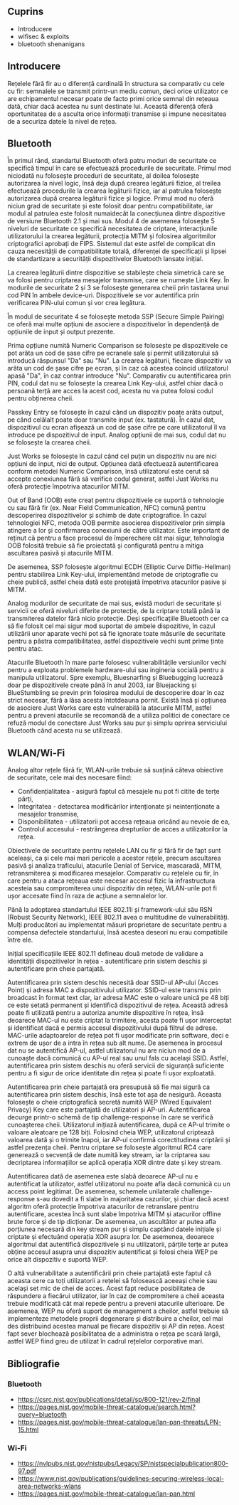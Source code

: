 ## Cuprins

- Introducere
- wifisec & exploits
- bluetooth shenanigans

## Introducere

Rețelele fără fir au o diferență cardinală în structura sa comparativ cu cele cu fir: semnalele se transmit printr-un mediu comun, deci orice utilizator ce are echipamentul necesar poate de facto primi orice semnal din rețeaua dată, chiar dacă acestea nu sunt destinate lui. Această diferență oferă oportunitatea de a asculta orice informații transmise și impune necesitatea de a securiza datele la nivel de rețea. 

## Bluetooth

În primul rând, standartul Bluetooth oferă patru moduri de securitate ce specifică timpul în care se efectuează procedurile de securitate. Primul mod niciodată nu folosește proceduri de securitate, al doilea folosește autorizarea la nivel logic, însă deja după crearea legăturii fizice, al treilea efectuează procedurile la crearea legăturii fizice, iar al patrulea folosește autorizarea după crearea legăturii fizice și logice. Primul mod nu oferă niciun grad de securitate și este folosit doar pentru compatibilitate, iar modul al patrulea este folosit numaidecât la conecțiunea dintre dispozitive de versiune Bluetooth 2.1 și mai sus. Modul 4 de asemenea folosește 5 niveluri de securitate ce specifică necesitatea de criptare, interacțiunile utilizatorului la crearea legăturii, protecția MITM și folosirea algoritmilor criptografici aprobați de FIPS. Sistemul dat este astfel de complicat din cauza necesității de compatibilitate totală, diferenței de specificații și lipsei de standartizare a securității dispozitivelor Bluetooth lansate inițial.

La crearea legăturii dintre dispozitive se stabilește cheia simetrică care se va folosi pentru criptarea mesajelor transmise, care se numește Link Key. În modurile de securitate 2 și 3 se folosește generarea cheii prin tastarea unui cod PIN în ambele device-uri. Dispozitivele se vor autentifica prin verificarea PIN-ului comun și vor crea legătura.

În modul de securitate 4 se folosește metoda SSP (Secure Simple Pairing) ce oferă mai multe opțiuni de asociere a dispozitivelor în dependență de opțiunile de input și output prezente. 

Prima opțiune numită Numeric Comparison se folosește pe dispozitivele ce pot arăta un cod de șase cifre pe ecranele sale și permit utilizatorului să introducă răspunsul "Da" sau "Nu". La crearea legăturii, fiecare dispozitiv va arăta un cod de șase cifre pe ecran, și în caz că acestea coincid utilizatorul apasă "Da", în caz contrar introduce "Nu". Comparativ cu autentificarea prin PIN, codul dat nu se folosește la crearea Link Key-ului, astfel chiar dacă o persoană terță are acces la acest cod, acesta nu va putea folosi codul pentru obținerea cheii. 

Passkey Entry se folosește în cazul când un dispozitiv poate arăta output, pe când celălalt poate doar transmite input (ex. tastatură). În cazul dat, dispozitivul cu ecran afișează un cod de șase cifre pe care utilizatorul îl va introduce pe dispozitivul de input. Analog opțiunii de mai sus, codul dat nu se folosește la crearea cheii.

Just Works se folosește în cazul când cel puțin un dispozitiv nu are nici opțiuni de input, nici de output. Opțiunea dată efectuează autentificarea conform metodei Numeric Comparison, însă utilizatorul este cerut să accepte conexiunea fără să verifice codul generat, astfel Just Works nu oferă protecție împotriva atacurilor MITM.

Out of Band (OOB) este creat pentru dispozitivele ce suportă o tehnologie cu sau fără fir (ex. Near Field Communication, NFC) comună pentru descoperirea dispozitivelor și schimb de date criptografice. În cazul tehnologiei NFC, metoda OOB permite asocierea dispozitivelor prin simpla atingere a lor și confirmarea conexiunii de către utilizator. Este important de reținut că pentru a face procesul de împerechere cât mai sigur, tehnologia OOB folosită trebuie să fie proiectată și configurată pentru a mitiga ascultarea pasivă și atacurile MITM.

De asemenea, SSP folosește algoritmul ECDH (Elliptic Curve Diffie-Hellman) pentru stabilirea Link Key-ului, implementând metode de criptografie cu cheie publică, astfel cheia dată este protejată împotriva atacurilor pasive și MITM.

Analog modurilor de securitate de mai sus, există moduri de securitate și servicii ce oferă niveluri diferite de protecție, de la criptare totală până la transmiterea datelor fără nicio protecție. Deși specificațiile Bluetooth cer ca să fie folosit cel mai sigur mod suportat de ambele dispozitive, în cazul utilizării unor aparate vechi pot să fie ignorate toate măsurile de securitate pentru a păstra compatibilitatea, astfel dispozitivele vechi sunt prime ținte pentru atac.

Atacurile Bluetooth în mare parte folosesc vulnerabilitățile versiunilor vechi pentru a exploata problemele hardware-ului sau ingineria socială pentru a manipula utilizatorul. Spre exemplu, Bluesnarfing și Bluebugging lucrează doar pe dispozitivele create până în anul 2003, iar Bluejacking și BlueStumbling se previn prin folosirea modului de descoperire doar în caz strict necesar, fără a lăsa acesta întotdeauna pornit. Există însă și opțiunea de asociere Just Works care este vulnerabilă la atacurile MITM, astfel pentru a preveni atacurile se recomandă de a utiliza politici de conectare ce refuză modul de conectare Just Works sau pur și simplu oprirea serviciului Bluetooth când acesta nu se utilizează.

## WLAN/Wi-Fi

<!-- Deși WLAN-urile au dezavantajul esențial de ușurință a interceptare ușoară a mesajelor, acestea trebuie să susțină câteva obiective de securitate analog LAN-urilor cu cablu, acestea fiind: -->
Analog altor rețele fără fir, WLAN-urile trebuie să susțină câteva obiective de securitate, cele mai des necesare fiind:
- Confidențialitatea - asigură faptul că mesajele nu pot fi citite de terțe părți,
- Integritatea - detectarea modificărilor intenționate și neintenționate a mesajelor transmise,
- Disponibilitatea - utilizatorii pot accesa rețeaua oricând au nevoie de ea,
- Controlul accesului - restrângerea drepturilor de acces a utilizatorilor la rețea.

Obiectivele de securitate pentru rețelele LAN cu fir și fără fir de fapt sunt aceleași, ca și cele mai mari pericole a acestor rețele, precum ascultarea pasivă și analiza traficului, atacurile Denial of Service, mascaradă, MITM, retransmiterea și modificarea mesajelor. Comparativ cu rețelele cu fir, în care pentru a ataca rețeaua este necesar accesul fizic la infrastructura acesteia sau compromiterea unui dispozitiv din rețea, WLAN-urile pot fi ușor accesate fiind în raza de acțiune a semnalelor lor.

Până la adoptarea standartului IEEE 802.11i și framework-ului său RSN (Robust Security Network), IEEE 802.11 avea o multitudine de vulnerabilități. Mulți producători au implementat măsuri proprietare de securitate pentru a compensa defectele standartului, însă acestea deseori nu erau compatibile între ele. 

Inițial specificațiile IEEE 802.11 defineau două metode de validare a identității dispozitivelor în rețea - autentificare prin sistem deschis și autentificare prin cheie partajată. 

Autentificarea prin sistem deschis necesită doar SSID-ul AP-ului (Acces Point) și adresa MAC a dispozitivului utilizator. SSID-ul este transmis prin broadcast în format text clar, iar adresa MAC este o valoare unică pe 48 biți ce este setată permanent și identifică dispozitivul de rețea. Această adresă poate fi utilizată pentru a autoriza anumite dispozitive în rețea, însă deoarece MAC-ul nu este criptat la trimitere, acesta poate fi ușor interceptat și identificat dacă e permis accesul dispozitivului după filtrul de adrese. MAC-urile adaptoarelor de rețea pot fi ușor modificate prin software, deci e extrem de ușor de a intra în rețea sub alt nume. De asemenea în procesul dat nu se autentifică AP-ul, astfel utilizatorul nu are niciun mod de a cunoaște dacă comunică cu AP-ul real sau unul fals cu același SSID. Astfel, autentificarea prin sistem deschis nu oferă servicii de siguranță suficiente pentru a fi sigur de orice identitate din rețea și poate fi ușor exploatată. 

Autentificarea prin cheie partajată era presupusă să fie mai sigură ca autentificarea prin sistem deschis, însă este tot așa de nesigură. Aceasta folosește o cheie criptografică secretă numită WEP (Wired Equivalent Privacy) Key care este partajată de utilizatori și AP-uri. Autentificarea decurge printr-o schemă de tip challenge-response în care se verifică cunoașterea cheii. Utilizatorul inițiază autentificarea, după ce AP-ul trimite o valoare aleatoare pe 128 biți. Folosind cheia WEP, utilizatorul criptează valoarea dată și o trimite înapoi, iar AP-ul confirmă corectitudinea criptării și astfel prezența cheii. Pentru criptare se folosește algoritmul RC4 care generează o secvență de date numită key stream, iar la criptarea sau decriptarea informațiilor se aplică operația XOR dintre date și key stream. 

Autentificarea dată de asemenea este slabă deoarece AP-ul nu e autentificat la utilizator, astfel utilizatorul nu poate afla dacă comunică cu un access point legitimat. De asemenea, schemele unilaterale challenge-response s-au dovedit a fi slabe în majoritatea cazurilor, și chiar dacă acest algoritm oferă protecție împotriva atacurilor de retranslare pentru autentificare, acestea încă sunt slabe împotriva MITM și atacurilor offline brute force și de tip dicționar. De asemenea, un ascultător ar putea afla porțiunea necesară din key stream pur și simplu captând datele inițiale și criptate și efectuând operația XOR asupra lor. De asemenea, deoarece algoritmul dat autentifică dispozitivele și nu utilizatorii, părțile terțe ar putea obține accesul asupra unui dispozitiv autentificat și folosi cheia WEP pe orice alt dispozitiv e suportă WEP.

O altă vulnerabilitate a autentificării prin cheie partajată este faptul că aceasta cere ca toți utilizatorii a rețelei să folosească aceeași cheie sau același set mic de chei de acces. Acest fapt reduce posibilitatea de răspundere a fiecărui utilizator, iar în caz de compromitere a cheii aceasta trebuie modificată cât mai repede pentru a preveni atacurile ulterioare. De asemenea, WEP nu oferâ suport de management a cheilor, astfel trebuie să implementeze metodele proprii degenerare și distribuire a cheilor, cel mai des distribuind acestea manual pe fiecare dispozitiv și AP din rețea. Acest fapt sever blochează posibilitatea de a administra o rețea pe scară largă, astfel WEP fiind greu de utilizat în cadrul rețelelor corporative mari.

## Bibliografie

### Bluetooth

- https://csrc.nist.gov/publications/detail/sp/800-121/rev-2/final
- https://pages.nist.gov/mobile-threat-catalogue/search.html?query=bluetooth
- https://pages.nist.gov/mobile-threat-catalogue/lan-pan-threats/LPN-15.html

### Wi-Fi

- https://nvlpubs.nist.gov/nistpubs/Legacy/SP/nistspecialpublication800-97.pdf
- https://www.nist.gov/publications/guidelines-securing-wireless-local-area-networks-wlans
- https://pages.nist.gov/mobile-threat-catalogue/lan-pan.html